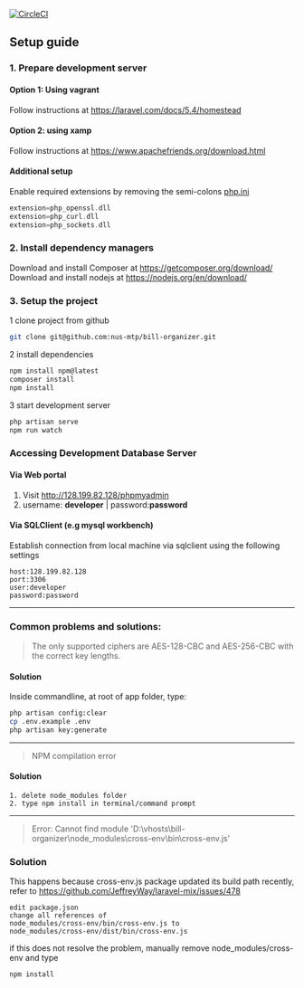 [![CircleCI](https://circleci.com/gh/nus-mtp/bill-organizer/tree/master.svg?style=svg)](https://circleci.com/gh/nus-mtp/bill-organizer/tree/master)
## Setup guide
### 1. Prepare development server
#### Option 1: Using vagrant  
Follow instructions at https://laravel.com/docs/5.4/homestead  
#### Option 2: using xamp  
Follow instructions at https://www.apachefriends.org/download.html  
#### Additional setup
Enable required extensions by removing the semi-colons [php.ini](http://lmgtfy.com/?q=where+is+php.ini)

```php
extension=php_openssl.dll
extension=php_curl.dll
extension=php_sockets.dll
```

### 2. Install dependency managers
Download and install Composer at https://getcomposer.org/download/  
Download and install nodejs at https://nodejs.org/en/download/

### 3. Setup the project
1 clone project from github
```bash
git clone git@github.com:nus-mtp/bill-organizer.git
```
2 install dependencies
```bash
npm install npm@latest
composer install
npm install
```
3 start development server
```bash
php artisan serve
npm run watch
```

### Accessing Development Database Server

#### Via Web portal
1. Visit http://128.199.82.128/phpmyadmin
2. username: **developer** | password:**password**

#### Via SQLClient (e.g mysql workbench)
Establish connection from local machine via sqlclient using the following settings
```
host:128.199.82.128
port:3306
user:developer 
password:password
```

------------------------------------------

### Common problems and solutions:

> The only supported ciphers are AES-128-CBC and AES-256-CBC with the correct key lengths.

#### Solution
Inside commandline, at root of app folder, type:
```sh
php artisan config:clear
cp .env.example .env
php artisan key:generate
```
--------------------------------------------------------------

> NPM compilation error

#### Solution
```
1. delete node_modules folder
2. type npm install in terminal/command prompt
```
-----------------------------------------------------------------
> Error: Cannot find module 'D:\vhosts\bill-organizer\node_modules\cross-env\bin\cross-env.js'  

### Solution
This happens because cross-env.js package updated its build path recently,  
refer to https://github.com/JeffreyWay/laravel-mix/issues/478
```
edit package.json
change all references of 
node_modules/cross-env/bin/cross-env.js to 
node_modules/cross-env/dist/bin/cross-env.js
```
if this does not resolve the problem, manually remove node_modules/cross-env and type
```
npm install
```
